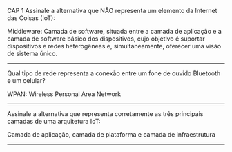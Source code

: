 CAP 1
Assinale a alternativa que NÃO representa um elemento da Internet das Coisas (IoT):

Middleware: Camada de software, situada entre a camada de aplicação e a camada de software básico dos dispositivos, cujo objetivo é suportar dispositivos e redes heterogêneas e, simultaneamente, oferecer uma visão de sistema único.

---

Qual tipo de rede representa a conexão entre um fone de ouvido Bluetooth e um celular?

WPAN: Wireless Personal Area Network

---

Assinale a alternativa que representa corretamente as três principais camadas de uma arquitetura IoT:

Camada de aplicação, camada de plataforma e camada de infraestrutura

--------------------------------------------------